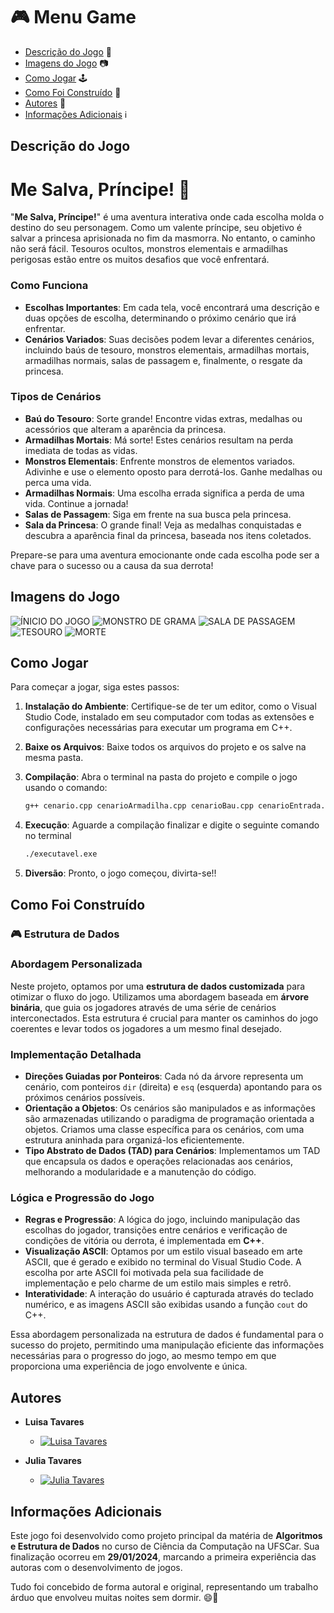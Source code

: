 # :video_game: Menu Game

+ [Descrição do Jogo](#descrição-do-jogo) 📖
+ [Imagens do Jogo](#imagens-do-jogo) 📷
+ [Como Jogar](#como-jogar) 🕹️
+ [Como Foi Construído](#como-foi-construído) 🔨
+ [Autores](#autores) 👥
+ [Informações Adicionais](#informações-adicionais) ℹ️

## Descrição do Jogo
# Me Salva, Príncipe! :crown:

"**Me Salva, Príncipe!**" é uma aventura interativa onde cada escolha molda o destino do seu personagem. Como um valente príncipe, seu objetivo é salvar a princesa aprisionada no fim da masmorra. No entanto, o caminho não será fácil. Tesouros ocultos, monstros elementais e armadilhas perigosas estão entre os muitos desafios que você enfrentará.

### Como Funciona
- **Escolhas Importantes**: Em cada tela, você encontrará uma descrição e duas opções de escolha, determinando o próximo cenário que irá enfrentar.
- **Cenários Variados**: Suas decisões podem levar a diferentes cenários, incluindo baús de tesouro, monstros elementais, armadilhas mortais, armadilhas normais, salas de passagem e, finalmente, o resgate da princesa.

### Tipos de Cenários

- **Baú do Tesouro**: Sorte grande! Encontre vidas extras, medalhas ou acessórios que alteram a aparência da princesa.
- **Armadilhas Mortais**: Má sorte! Estes cenários resultam na perda imediata de todas as vidas.
- **Monstros Elementais**: Enfrente monstros de elementos variados. Adivinhe e use o elemento oposto para derrotá-los. Ganhe medalhas ou perca uma vida.
- **Armadilhas Normais**: Uma escolha errada significa a perda de uma vida. Continue a jornada!
- **Salas de Passagem**: Siga em frente na sua busca pela princesa.
- **Sala da Princesa**: O grande final! Veja as medalhas conquistadas e descubra a aparência final da princesa, baseada nos itens coletados.

Prepare-se para uma aventura emocionante onde cada escolha pode ser a chave para o sucesso ou a causa da sua derrota! 

## Imagens do Jogo

![ÍNICIO DO JOGO](https://imgur.com/HgLh2K1)
![MONSTRO DE GRAMA](https://imgur.com/a/TXDVUhG)
![SALA DE PASSAGEM](URL_da_Imagem)
![TESOURO](URL_da_Imagem)
![MORTE](URL_da_Imagem)

## Como Jogar

Para começar a jogar, siga estes passos:

1. **Instalação do Ambiente**: Certifique-se de ter um editor, como o Visual Studio Code, instalado em seu computador com todas as extensões e configurações necessárias para executar um programa em C++.

2. **Baixe os Arquivos**: Baixe todos os arquivos do projeto e os salve na mesma pasta.

3. **Compilação**: Abra o terminal na pasta do projeto e compile o jogo usando o comando:

   ```bash
   g++ cenario.cpp cenarioArmadilha.cpp cenarioBau.cpp cenarioEntrada.cpp cenarioMonstro.cpp cenarioMortal.cpp cenarioPassagem.cpp cenarioPrincesa.cpp jogador.cpp monstro.cpp main.cpp -o executavel.exe

4. **Execução**: Aguarde a compilação finalizar e digite o seguinte comando no terminal

   ```bash
   ./executavel.exe

5. **Diversão**: Pronto, o jogo começou, divirta-se!!

## Como Foi Construído
### 🎮 Estrutura de Dados

### Abordagem Personalizada
Neste projeto, optamos por uma **estrutura de dados customizada** para otimizar o fluxo do jogo. Utilizamos uma abordagem baseada em **árvore binária**, que guia os jogadores através de uma série de cenários interconectados. Esta estrutura é crucial para manter os caminhos do jogo coerentes e levar todos os jogadores a um mesmo final desejado.

### Implementação Detalhada
- **Direções Guiadas por Ponteiros**: Cada nó da árvore representa um cenário, com ponteiros `dir` (direita) e `esq` (esquerda) apontando para os próximos cenários possíveis.
- **Orientação a Objetos**: Os cenários são manipulados e as informações são armazenadas utilizando o paradigma de programação orientada a objetos. Criamos uma classe específica para os cenários, com uma estrutura aninhada para organizá-los eficientemente.
- **Tipo Abstrato de Dados (TAD) para Cenários**: Implementamos um TAD que encapsula os dados e operações relacionadas aos cenários, melhorando a modularidade e a manutenção do código.

### Lógica e Progressão do Jogo
- **Regras e Progressão**: A lógica do jogo, incluindo manipulação das escolhas do jogador, transições entre cenários e verificação de condições de vitória ou derrota, é implementada em **C++**.
- **Visualização ASCII**: Optamos por um estilo visual baseado em arte ASCII, que é gerado e exibido no terminal do Visual Studio Code. A escolha por arte ASCII foi motivada pela sua facilidade de implementação e pelo charme de um estilo mais simples e retrô.
- **Interatividade**: A interação do usuário é capturada através do teclado numérico, e as imagens ASCII são exibidas usando a função `cout` do C++.

Essa abordagem personalizada na estrutura de dados é fundamental para o sucesso do projeto, permitindo uma manipulação eficiente das informações necessárias para o progresso do jogo, ao mesmo tempo em que proporciona uma experiência de jogo envolvente e única.


## Autores

- **Luisa Tavares**
  - [![Luisa Tavares](./imagens/luisa_foto.jpg)](./imagens/luisa_foto.jpg)

- **Julia Tavares**
  - [![Julia Tavares](./imagens/julia_foto.jpg)](./imagens/julia_foto.jpg)


## Informações Adicionais

Este jogo foi desenvolvido como projeto principal da matéria de **Algoritmos e Estrutura de Dados** no curso de Ciência da Computação na UFSCar. 
Sua finalização ocorreu em **29/01/2024**, marcando a primeira experiência das autoras com o desenvolvimento de jogos.

Tudo foi concebido de forma autoral e original, representando um trabalho árduo que envolveu muitas noites sem dormir. 😄🌙

